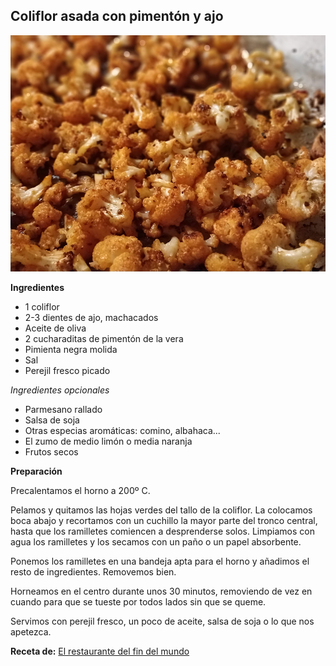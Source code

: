 ## Coliflor asada con pimentón y ajo

![Coliflor asada con pimentón y ajo](../../uploads/images/coliflor-asada-con-pimenton-y-ajo.jpg "Coliflor asada con pimentón y ajo")

**Ingredientes**

- 1 coliflor
- 2-3 dientes de ajo, machacados
- Aceite de oliva
- 2 cucharaditas de pimentón de la vera
- Pimienta negra molida
- Sal
- Perejil fresco picado

*Ingredientes opcionales*

- Parmesano rallado
- Salsa de soja
- Otras especias aromáticas: comino, albahaca...
- El zumo de medio limón o media naranja
- Frutos secos

**Preparación**

Precalentamos el horno a 200º C.

Pelamos y quitamos las hojas verdes del tallo de la coliflor. La colocamos boca abajo y recortamos con un cuchillo la mayor parte del tronco central, hasta que los ramilletes comiencen a desprenderse solos. Limpiamos con agua los ramilletes y los secamos con un paño o un papel absorbente.

Ponemos los ramilletes en una bandeja apta para el horno y añadimos el resto de ingredientes. Removemos bien.

Horneamos en el centro durante unos 30 minutos, removiendo de vez en cuando para que se tueste por todos lados sin que se queme.

Servimos con perejil fresco, un poco de aceite, salsa de soja o lo que nos apetezca.

**Receta de:** [El restaurante del fin del mundo](http://restaurantefinmundo.blogspot.com.es/2015/03/coliflor-asada-con-pimenton-y-ajo-o.html)
